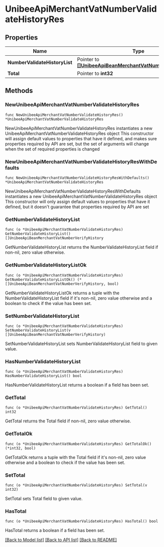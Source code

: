 # UnibeeApiMerchantVatNumberValidateHistoryRes

## Properties

Name | Type | Description | Notes
------------ | ------------- | ------------- | -------------
**NumberValidateHistoryList** | Pointer to [**[]UnibeeApiBeanMerchantVatNumberVerifyHistory**](UnibeeApiBeanMerchantVatNumberVerifyHistory.md) | NumberValidateHistoryList | [optional] 
**Total** | Pointer to **int32** | Total | [optional] 

## Methods

### NewUnibeeApiMerchantVatNumberValidateHistoryRes

`func NewUnibeeApiMerchantVatNumberValidateHistoryRes() *UnibeeApiMerchantVatNumberValidateHistoryRes`

NewUnibeeApiMerchantVatNumberValidateHistoryRes instantiates a new UnibeeApiMerchantVatNumberValidateHistoryRes object
This constructor will assign default values to properties that have it defined,
and makes sure properties required by API are set, but the set of arguments
will change when the set of required properties is changed

### NewUnibeeApiMerchantVatNumberValidateHistoryResWithDefaults

`func NewUnibeeApiMerchantVatNumberValidateHistoryResWithDefaults() *UnibeeApiMerchantVatNumberValidateHistoryRes`

NewUnibeeApiMerchantVatNumberValidateHistoryResWithDefaults instantiates a new UnibeeApiMerchantVatNumberValidateHistoryRes object
This constructor will only assign default values to properties that have it defined,
but it doesn't guarantee that properties required by API are set

### GetNumberValidateHistoryList

`func (o *UnibeeApiMerchantVatNumberValidateHistoryRes) GetNumberValidateHistoryList() []UnibeeApiBeanMerchantVatNumberVerifyHistory`

GetNumberValidateHistoryList returns the NumberValidateHistoryList field if non-nil, zero value otherwise.

### GetNumberValidateHistoryListOk

`func (o *UnibeeApiMerchantVatNumberValidateHistoryRes) GetNumberValidateHistoryListOk() (*[]UnibeeApiBeanMerchantVatNumberVerifyHistory, bool)`

GetNumberValidateHistoryListOk returns a tuple with the NumberValidateHistoryList field if it's non-nil, zero value otherwise
and a boolean to check if the value has been set.

### SetNumberValidateHistoryList

`func (o *UnibeeApiMerchantVatNumberValidateHistoryRes) SetNumberValidateHistoryList(v []UnibeeApiBeanMerchantVatNumberVerifyHistory)`

SetNumberValidateHistoryList sets NumberValidateHistoryList field to given value.

### HasNumberValidateHistoryList

`func (o *UnibeeApiMerchantVatNumberValidateHistoryRes) HasNumberValidateHistoryList() bool`

HasNumberValidateHistoryList returns a boolean if a field has been set.

### GetTotal

`func (o *UnibeeApiMerchantVatNumberValidateHistoryRes) GetTotal() int32`

GetTotal returns the Total field if non-nil, zero value otherwise.

### GetTotalOk

`func (o *UnibeeApiMerchantVatNumberValidateHistoryRes) GetTotalOk() (*int32, bool)`

GetTotalOk returns a tuple with the Total field if it's non-nil, zero value otherwise
and a boolean to check if the value has been set.

### SetTotal

`func (o *UnibeeApiMerchantVatNumberValidateHistoryRes) SetTotal(v int32)`

SetTotal sets Total field to given value.

### HasTotal

`func (o *UnibeeApiMerchantVatNumberValidateHistoryRes) HasTotal() bool`

HasTotal returns a boolean if a field has been set.


[[Back to Model list]](../README.md#documentation-for-models) [[Back to API list]](../README.md#documentation-for-api-endpoints) [[Back to README]](../README.md)


